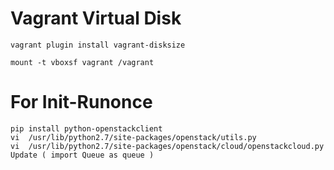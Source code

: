 # Vagrant Virtual Disk 
```
vagrant plugin install vagrant-disksize  

mount -t vboxsf vagrant /vagrant
```

# For Init-Runonce
```
pip install python-openstackclient
vi  /usr/lib/python2.7/site-packages/openstack/utils.py
vi  /usr/lib/python2.7/site-packages/openstack/cloud/openstackcloud.py
Update ( import Queue as queue ) 
```
